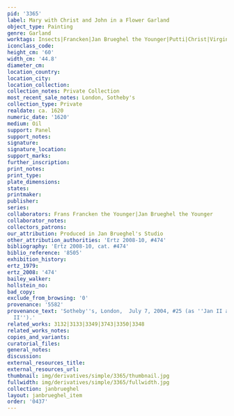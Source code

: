 ```yaml
---
pid: '3365'
label: Mary with Christ and John in a Flower Garland
object_type: Painting
genre: Garland
worktags: Insects|Francken|Jan Brueghel the Younger|Putti|Christ|Virgin Mary|Flowers|Fruit|Garland
iconclass_code:
height_cm: '60'
width_cm: '44.8'
diameter_cm:
location_country:
location_city:
location_collection:
collection_notes: Private Collection
most_recent_sale_notes: London, Sotheby's
collection_type: Private
realdate: ca. 1620
numeric_date: '1620'
medium: Oil
support: Panel
support_notes:
signature:
signature_location:
support_marks:
further_inscription:
print_notes:
print_type:
plate_dimensions:
states:
printmaker:
publisher:
series:
collaborators: Frans Francken the Younger|Jan Brueghel the Younger
collaborator_notes:
collectors_patrons:
our_attribution: Produced in Jan Brueghel's Studio
other_attribution_authorities: 'Ertz 2008-10, #474'
bibliography: 'Ertz 2008-10, cat. #474'
biblio_reference: '8505'
exhibition_history:
ertz_1979:
ertz_2008: '474'
bailey_walker:
hollstein_no:
bad_copy:
exclude_from_browsing: '0'
provenance: '5582'
provenance_text: 'Sotheby''s, London,  July 7, 2004, #25 (as ''Jan II and Frans Francken
  II'').'
related_works: 3132|3133|3349|3743|3350|3348
related_works_notes:
copies_and_variants:
curatorial_files:
general_notes:
discussion:
external_resources_title:
external_resources_url:
thumbnail: img/derivatives/simple/3365/thumbnail.jpg
fullwidth: img/derivatives/simple/3365/fullwidth.jpg
collection: janbrueghel
layout: janbrueghel_item
order: '0437'
---
```

